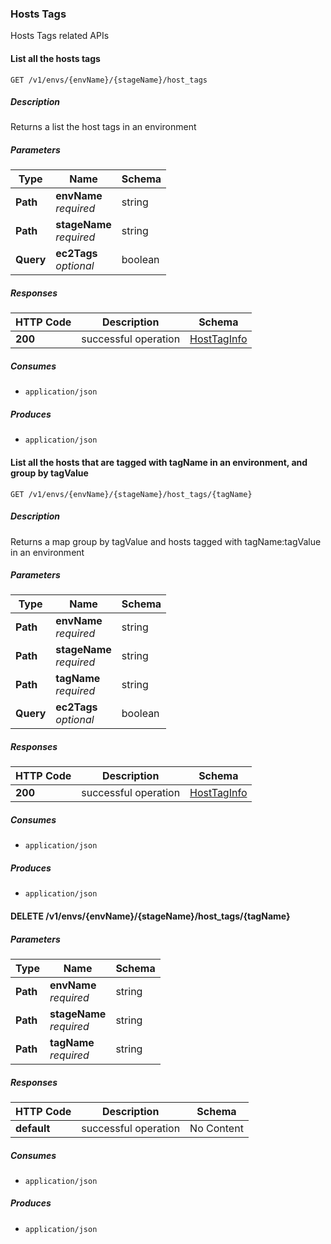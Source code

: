 ### Hosts Tags
Hosts Tags related APIs


<a name="get"></a>
#### List all the hosts tags
```
GET /v1/envs/{envName}/{stageName}/host_tags
```


##### Description
Returns a list the host tags in an environment


##### Parameters

|Type|Name|Schema|
|---|---|---|
|**Path**|**envName**  <br>*required*|string|
|**Path**|**stageName**  <br>*required*|string|
|**Query**|**ec2Tags**  <br>*optional*|boolean|


##### Responses

|HTTP Code|Description|Schema|
|---|---|---|
|**200**|successful operation|[HostTagInfo](#hosttaginfo)|


##### Consumes

* `application/json`


##### Produces

* `application/json`


<a name="get"></a>
#### List all the hosts that are tagged with tagName in an environment, and group by tagValue
```
GET /v1/envs/{envName}/{stageName}/host_tags/{tagName}
```


##### Description
Returns a map group by tagValue and hosts tagged with tagName:tagValue in an environment


##### Parameters

|Type|Name|Schema|
|---|---|---|
|**Path**|**envName**  <br>*required*|string|
|**Path**|**stageName**  <br>*required*|string|
|**Path**|**tagName**  <br>*required*|string|
|**Query**|**ec2Tags**  <br>*optional*|boolean|


##### Responses

|HTTP Code|Description|Schema|
|---|---|---|
|**200**|successful operation|[HostTagInfo](#hosttaginfo)|


##### Consumes

* `application/json`


##### Produces

* `application/json`


<a name="removehosttags"></a>
#### DELETE /v1/envs/{envName}/{stageName}/host_tags/{tagName}

##### Parameters

|Type|Name|Schema|
|---|---|---|
|**Path**|**envName**  <br>*required*|string|
|**Path**|**stageName**  <br>*required*|string|
|**Path**|**tagName**  <br>*required*|string|


##### Responses

|HTTP Code|Description|Schema|
|---|---|---|
|**default**|successful operation|No Content|


##### Consumes

* `application/json`


##### Produces

* `application/json`


<a name="hosts-and-systems_resource"></a>
